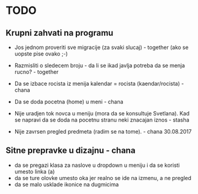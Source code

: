 # TODO

## Krupni zahvati na programu

- Jos jednom proveriti sve migracije (za svaki slucaj) - together (ako se uopste pise ovako ;-)

- Razmisliti o sledecem broju - da li se ikad javlja potreba da se menja rucno? - together

- Da se izbace rocista iz menija kalendar = rocista (kaendar/rocista) - chana

- Da se doda pocetna (home) u meni - chana

- Nije uradjen tok novca u meniju (mora da se konsultuje Svetlana). Kad se napravi da se doda na pocetnu stranu neki znacajan iznos - stasha

- Nije zavrsen pregled predmeta (radim se na tome). - chana 30.08.2017

## Sitne prepravke u dizajnu - chana

- da se pregazi klasa za naslove u dropdown u meniju i da se koristi umesto linka (a)
- da se ture olovke umesto oka jer realno se ide na izmenu, a ne pregled
- da se malo usklade ikonice na dugmicima